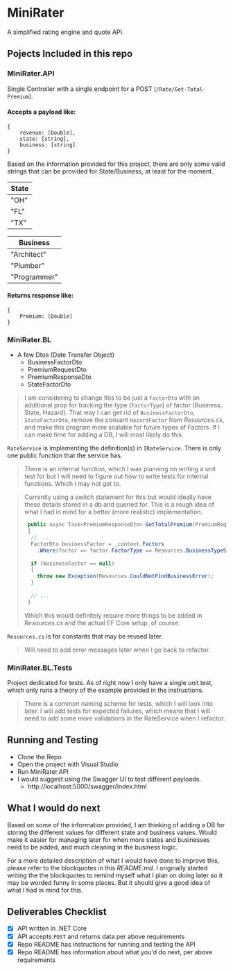 # MiniRater
A simplified rating engine and quote API.

## Pojects Included in this repo

### MiniRater.API
Single Controller with a single endpoint for a POST (`/Rate/Get-Total-Premium`).

#### Accepts a payload like:
```
{
    revenue: [Double],
    state: [string],
    business: [string]
}
```
Based on the information provided for this project, there are only some valid strings that can be provided for State/Business, at least for the moment.

| State |
|-------|
| "OH"  |
| "FL"  |
| "TX"  |

| Business     |
|--------------|
| "Architect"  |
| "Plumber"    |
| "Programmer" |

#### Returns response like:
```
{
    Premium: [Double]
}
```

### MiniRater.BL
- A few Dtos (Date Transfer Object)
  - BusinessFactorDto
  - PremiumRequestDto
  - PremiumResponseDto
  - StateFactorDto
  
> I am considering to change this to be just a `FactorDto` with an additional prop for tracking the type (`FactorType`) of factor (Business, State, Hazard). That way I can get rid of `BusinessFactorDto`, `StateFactorDto`, remove the consant `HazardFactor` from _Resources.cs_, and make this program more scalable for future types of Factors. If I can make time for adding a DB, I will most likely do this.

`RateService` is implementing the definition(s) in `IRateService`. There is only one public function that the service has.

> There is an internal function, which I was planning on writing a unit test for but I will need to figure out how to write tests for internal functions. Which I may not get to.

> Currently using a switch statement for this but would ideally have these details stored in a db and queried for. This is a rough idea of what I had in mind for a better (more realistic) implementation.
> ```csharp
>  public async Task<PremiumResponseDto> GetTotalPremium(PremiumRequestDto premiumRequestDto)
>  {
>   // ...
>   FactorDto businessFactor = _context.Factors
>     .Where(factor => factor.FactorType == Resources.BusinessTypeString && factor.FactorName == premiumRequestDto.Business).FirstOrDefault();
>     
>   if (businessFactor == null)
>   {
>     throw new Exception(Resources.CouldNotFindBusinessError);
>   }
>  
>   // ...
>  }
> ```
> Which this would definitely require more things to be added in _Resources.cs_ and the actual EF Core setup, of course.

`Resources.cs` is for constants that may be reused later.
> Will need to add error messages later when I go back to refactor.
### MiniRater.BL.Tests
Project dedicated for tests. As of right now I only have a single unit test, which only runs a theory of the example provided in the instructions.
> There is a common naming scheme for tests, which I will look into later.
> I will add tests for expected failures, which means that I will need to add some more validations in the RateService when I refactor.

## Running and Testing
- Clone the Repo
- Open the project with Visual Studio
- Run MiniRater.API
- I would suggest using the Swagger UI to test different payloads.
  - http://localhost:5000/swagger/index.html

## What I would do next
Based on some of the information provided, I am thinking of adding a DB for storing the different values for different state and business values. Would make it easier for managing later for when more states and businesses need to be added, and much cleaning in the business logic.

For a more detailed description of what I would have done to improve this, please refer to the blockquotes in this _README.md_. I originally started writing the the blockquotes to remind myself what I plan on doing later so it may be worded funny in some places. But it should give a good idea of what I had in mind for this.


## Deliverables Checklist
- [X] API written in .NET Core
- [X] API accepts `POST` and returns data per above requirements
- [X] Repo README has instructions for running and testing the API
- [X] Repo README has information about what you'd do next, per above requirements
